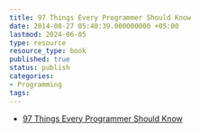 ```yaml
---
title: 97 Things Every Programmer Should Know
date: 2014-08-27 05:40:39.000000000 +05:00
lastmod: 2024-06-05
type: resource
resource_type: book
published: true
status: publish
categories:
- Programming
tags:
---
```


- [97 Things Every Programmer Should Know](https://97-things-every-x-should-know.gitbook.io/97-things-every-programmer-should-know/en)
